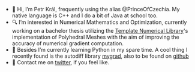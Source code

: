- 👋 Hi, I’m Petr Král, frequently using the alias @PrinceOfCzechia. My native language is C++ and I do a bit of Java at school too.
- :mag: I’m interested in Numerical Mathematics and Optimization, currently working on a bachelor thesis utilizing the [Template Numerical Library](https://tnl-project.org)'s implementation of Polyhedral Meshes with the aim of improving the accuracy of numerical gradient computation.
- :book: Besides I’m currently learning Python in my spare time. A cool thing I recently found is the autodiff library [mygrad](https://www.pythonlikeyoumeanit.com/Module3_IntroducingNumpy/AutoDiff.html), also to be found on [github](https://github.com/rsokl/MyGrad)
- :envelope_with_arrow: Contact me on [twitter](https://twitter.com/PrinceOfCzechia), if you feel like.

<!---
PrinceOfCzechia/PrinceOfCzechia is a ✨ special ✨ repository because its `README.md` (this file) appears on your GitHub profile.
You can click the Preview link to take a look at your changes.
--->
